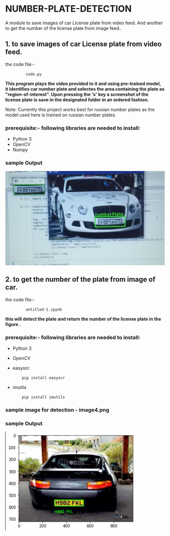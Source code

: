 # NUMBER-PLATE-DETECTION
A module to save images of car License plate from video feed. And another to get the number of the license plate from image feed..


## 1. to save images of car License plate from video feed.

the code file:- 
             
             code.py
                  
                  
**This program plays the video provided to it and using pre-trained model, it identifies car number plate and selectes the area containing the plate as "region-of-interest". Upon pressing the 's' key a screenshot of the license plate is save in the designated folder in an ordered fashion.**

Note: Currently this project works best for russian number plates as the model used here is trained on russian number plates.


### prerequisite:- following libraries are needed to install:

* Python 3
* OpenCV
* Numpy

### sample Output

<img src="https://github.com/Shrutisinha22/NUMBER-PLATE-DETECTION/blob/main/sample%20image.JPG"/>

## 2. to get the number of the plate from image of car.

the code file:- 
             
             untitled-1.ipynb
             

**this  will detect the plate and return the number of the license plate in the figure .**

### prerequisite:- following libraries are needed to install:

* Python 3
* OpenCV
* easyocr   
          
          pip install easyocr
     
      
* imutils

          pip install imutils
          
### sample image for detection - image4.png


### sample Output

<img src="https://github.com/Shrutisinha22/NUMBER-PLATE-DETECTION/blob/main/sampl.JPG"/>
          




